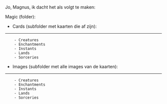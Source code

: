 Jo, Magnus, ik dacht het als volgt te maken:

Magic (folder):
  - Cards (subfolder met kaarten die af zijn):
_______________________________________________________
        - Creatures
        - Enchantments
        - Instants
        - Lands
        - Sorceries
  - Images (subfolder met alle images van de kaarten):
_______________________________________________________
        - Creatures
        - Enchantments
        - Instants
        - Lands
        - Sorceries
